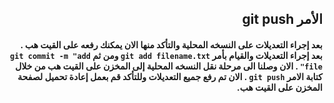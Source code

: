 
## <div dir=rtl> الأمر git push </div>
####  <div dir=rtl>بعد إجراء التعديلات على النسخه المحلية والتأكد منها الان يمكنك رفعه على القيت هب . بعد إجراء التعديلات والقيام بأمر  `git add filename.txt`  ومن ثم  `git commit -m "add file"` . الان وصلنا الى مرحلة نقل النسخه المحلية إلى المخزن على القيت هب من خلال كتابة الامر `git push`  . الان تم رفع جميع التعديلات وللتأكد قم بعمل إعادة تحميل لصفحة المخزن على القيت هب.
</div>